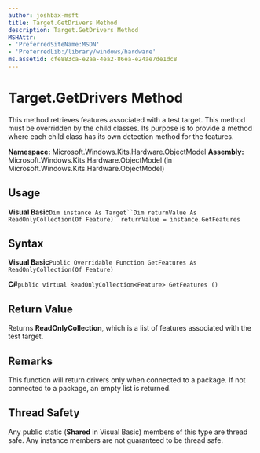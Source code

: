 ```yaml
---
author: joshbax-msft
title: Target.GetDrivers Method
description: Target.GetDrivers Method
MSHAttr:
- 'PreferredSiteName:MSDN'
- 'PreferredLib:/library/windows/hardware'
ms.assetid: cfe883ca-e2aa-4ea2-86ea-e24ae7de1dc8
---
```


# Target.GetDrivers Method


This method retrieves features associated with a test target. This method must be overridden by the child classes. Its purpose is to provide a method where each child class has its own detection method for the features.

**Namespace:** Microsoft.Windows.Kits.Hardware.ObjectModel **Assembly:** Microsoft.Windows.Kits.Hardware.ObjectModel (in Microsoft.Windows.Kits.Hardware.ObjectModel)

## Usage


**Visual Basic**`Dim instance As Target``Dim returnValue As ReadOnlyCollection(Of Feature)``returnValue = instance.GetFeatures`

## Syntax


**Visual Basic**`Public Overridable Function GetFeatures As ReadOnlyCollection(Of Feature)`

**C#**`public virtual ReadOnlyCollection<Feature> GetFeatures ()`

## Return Value


Returns **ReadOnlyCollection**, which is a list of features associated with the test target.

## Remarks


This function will return drivers only when connected to a package. If not connected to a package, an empty list is returned.

## Thread Safety


Any public static (**Shared** in Visual Basic) members of this type are thread safe. Any instance members are not guaranteed to be thread safe.

 

 






